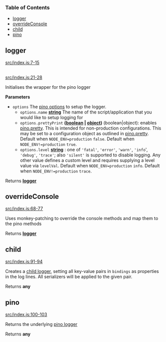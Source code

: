 <!-- Generated by documentation.js. Update this documentation by updating the source code. -->

### Table of Contents

-   [logger](#logger)
-   [overrideConsole](#overrideconsole)
-   [child](#child)
-   [pino](#pino)

## logger

[src/index.js:7-15](https://github.com/KrimzenNinja/krimzen-ninja-logging/blob/cacf693e6bed60b0c1544cdca4cea1583c993799/src/index.js#L7-L15 "Source code on GitHub")

## 

[src/index.js:21-28](https://github.com/KrimzenNinja/krimzen-ninja-logging/blob/cacf693e6bed60b0c1544cdca4cea1583c993799/src/index.js#L21-L28 "Source code on GitHub")

Initialises the wrapper for the pino logger

**Parameters**

-   `options`  The [pino options](https://github.com/pinojs/pino/blob/HEAD/docs/API.md#parameters) to setup the logger.
    -   `options.name` **[string](https://developer.mozilla.org/en-US/docs/Web/JavaScript/Reference/Global_Objects/String)** The name of the script/application that you would like to setup logging for
    -   `options.prettyPrint` **([boolean](https://developer.mozilla.org/en-US/docs/Web/JavaScript/Reference/Global_Objects/Boolean) \| [object](https://developer.mozilla.org/en-US/docs/Web/JavaScript/Reference/Global_Objects/Object))** (boolean|object): enables [pino.pretty](#pretty). This is intended for non-production configurations.
        This may be set to a configuration object as outlined in [pino.pretty](#pretty). Default when `NODE_ENV=production` `false`. Default when `NODE_ENV!=production` `true`.
    -   `options.level` **[string](https://developer.mozilla.org/en-US/docs/Web/JavaScript/Reference/Global_Objects/String)** : one of `'fatal'`, `'error'`, `'warn'`, `'info`', `'debug'`, `'trace'`;
        also `'silent'` is supported to disable logging. Any other value  defines a custom level and requires supplying a
        level value via `levelVal`. Default when `NODE_ENV=production` `info`. Default when `NODE_ENV!=production` `trace`.

Returns **[logger](#logger)** 

## overrideConsole

[src/index.js:68-77](https://github.com/KrimzenNinja/krimzen-ninja-logging/blob/cacf693e6bed60b0c1544cdca4cea1583c993799/src/index.js#L68-L77 "Source code on GitHub")

Uses monkey-patching to override the console methods and map them to the pino methods

Returns **[logger](#logger)** 

## child

[src/index.js:91-94](https://github.com/KrimzenNinja/krimzen-ninja-logging/blob/cacf693e6bed60b0c1544cdca4cea1583c993799/src/index.js#L91-L94 "Source code on GitHub")

Creates a [child logger](https://github.com/pinojs/pino/blob/HEAD/docs/API.md#child),
setting all key-value pairs in `bindings` as properties
in the log lines. All serializers will be applied to the given pair.

Returns **any** 

## pino

[src/index.js:100-103](https://github.com/KrimzenNinja/krimzen-ninja-logging/blob/cacf693e6bed60b0c1544cdca4cea1583c993799/src/index.js#L100-L103 "Source code on GitHub")

Returns the underlying [pino logger](https://github.com/pinojs/pino)

Returns **any** 
